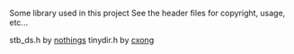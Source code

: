 Some library used in this project
See the header files for copyright, usage, etc...

stb_ds.h    by [nothings](https://github.com/nothings/stb)
tinydir.h   by [cxong](https://github.com/cxong/tinydir)
